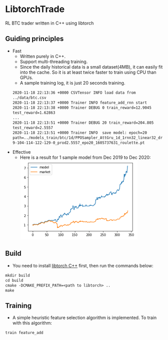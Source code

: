 # LibtorchTrade
RL BTC trader written in C++ using libtorch

## Guiding principles
* Fast
    * Written purely in C++.
    * Support multi-threading training.
    * Since the daily historical data is a small dataset(4MB), it can easily fit into the cache. So it is at least twice faster to train using CPU than GPUs.
    * A sample training log, it is just 20 seconds training.
    ```
    2020-11-18 22:13:36 +0000 CSVTensor INFO load data from ../data/btc.csv
    2020-11-18 22:13:37 +0000 Trainer INFO feature_add_rnn start
    2020-11-18 22:13:38 +0000 Trainer DEBUG 0 train_reward=12.9045 test_reward=1.62863
    ...
    2020-11-18 22:13:51 +0000 Trainer DEBUG 20 train_reward=204.805 test_reward=2.5557
    2020-11-18 22:13:51 +0000 Trainer INFO  save model: epoch=20 path=../models_train/btc/1d/PPOSampler_AttGru_1d_1rnn32_linear32_drop0.2_nlen30_Adam_8-9-104-114-122-129-0_prod2.5557_epo20_1605737631_roulette.pt
    ```
* Effective
    * Here is a result for 1 sample model from Dec 2019 to Dec 2020:
    ![alt text](https://github.com/kownse/LibtorchTrade/blob/main/image/result.png "Logo Title Text 1")
    

## Build
* You need to install [libtorch C++](https://pytorch.org/cppdocs/) first, then run the commands below:
```
mkdir build
cd build
cmake -DCMAKE_PREFIX_PATH=<path to libtorch> ..
make
```

## Training
* A simple heuristic feature selection algorithm is implemented. To train with this algorithm:
```
train feature_add
```
